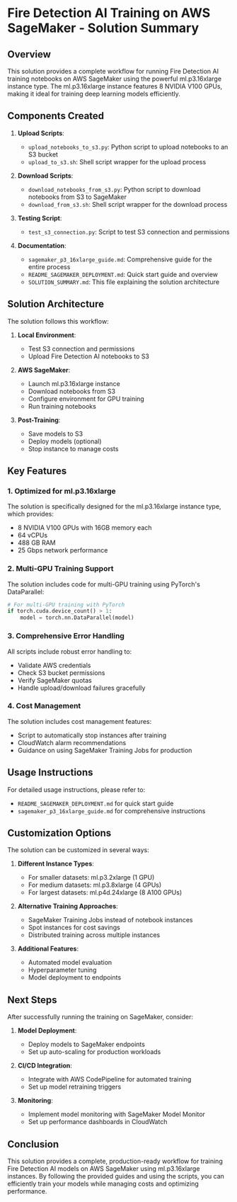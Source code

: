 # Fire Detection AI Training on AWS SageMaker - Solution Summary

## Overview

This solution provides a complete workflow for running Fire Detection AI training notebooks on AWS SageMaker using the powerful ml.p3.16xlarge instance type. The ml.p3.16xlarge instance features 8 NVIDIA V100 GPUs, making it ideal for training deep learning models efficiently.

## Components Created

1. **Upload Scripts**:
   - `upload_notebooks_to_s3.py`: Python script to upload notebooks to an S3 bucket
   - `upload_to_s3.sh`: Shell script wrapper for the upload process

2. **Download Scripts**:
   - `download_notebooks_from_s3.py`: Python script to download notebooks from S3 to SageMaker
   - `download_from_s3.sh`: Shell script wrapper for the download process

3. **Testing Script**:
   - `test_s3_connection.py`: Script to test S3 connection and permissions

4. **Documentation**:
   - `sagemaker_p3_16xlarge_guide.md`: Comprehensive guide for the entire process
   - `README_SAGEMAKER_DEPLOYMENT.md`: Quick start guide and overview
   - `SOLUTION_SUMMARY.md`: This file explaining the solution architecture

## Solution Architecture

The solution follows this workflow:

1. **Local Environment**:
   - Test S3 connection and permissions
   - Upload Fire Detection AI notebooks to S3

2. **AWS SageMaker**:
   - Launch ml.p3.16xlarge instance
   - Download notebooks from S3
   - Configure environment for GPU training
   - Run training notebooks

3. **Post-Training**:
   - Save models to S3
   - Deploy models (optional)
   - Stop instance to manage costs

## Key Features

### 1. Optimized for ml.p3.16xlarge

The solution is specifically designed for the ml.p3.16xlarge instance type, which provides:
- 8 NVIDIA V100 GPUs with 16GB memory each
- 64 vCPUs
- 488 GB RAM
- 25 Gbps network performance

### 2. Multi-GPU Training Support

The solution includes code for multi-GPU training using PyTorch's DataParallel:

```python
# For multi-GPU training with PyTorch
if torch.cuda.device_count() > 1:
    model = torch.nn.DataParallel(model)
```

### 3. Comprehensive Error Handling

All scripts include robust error handling to:
- Validate AWS credentials
- Check S3 bucket permissions
- Verify SageMaker quotas
- Handle upload/download failures gracefully

### 4. Cost Management

The solution includes cost management features:
- Script to automatically stop instances after training
- CloudWatch alarm recommendations
- Guidance on using SageMaker Training Jobs for production

## Usage Instructions

For detailed usage instructions, please refer to:
- `README_SAGEMAKER_DEPLOYMENT.md` for quick start guide
- `sagemaker_p3_16xlarge_guide.md` for comprehensive instructions

## Customization Options

The solution can be customized in several ways:

1. **Different Instance Types**:
   - For smaller datasets: ml.p3.2xlarge (1 GPU)
   - For medium datasets: ml.p3.8xlarge (4 GPUs)
   - For largest datasets: ml.p4d.24xlarge (8 A100 GPUs)

2. **Alternative Training Approaches**:
   - SageMaker Training Jobs instead of notebook instances
   - Spot instances for cost savings
   - Distributed training across multiple instances

3. **Additional Features**:
   - Automated model evaluation
   - Hyperparameter tuning
   - Model deployment to endpoints

## Next Steps

After successfully running the training on SageMaker, consider:

1. **Model Deployment**:
   - Deploy models to SageMaker endpoints
   - Set up auto-scaling for production workloads

2. **CI/CD Integration**:
   - Integrate with AWS CodePipeline for automated training
   - Set up model retraining triggers

3. **Monitoring**:
   - Implement model monitoring with SageMaker Model Monitor
   - Set up performance dashboards in CloudWatch

## Conclusion

This solution provides a complete, production-ready workflow for training Fire Detection AI models on AWS SageMaker using ml.p3.16xlarge instances. By following the provided guides and using the scripts, you can efficiently train your models while managing costs and optimizing performance.
